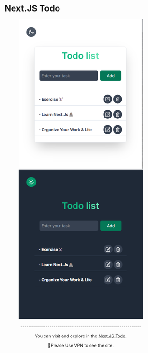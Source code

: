 
# Next.JS Todo

<div  width="100%" display="flex" align="center" justify-content="center" gap="2rem">
  <img src="public/img1.png" width="410"/>
  <img src="public/img2.png" width="410"/>
</div>

<p align="center">--------------------------------------------------------------</p>
  
<p align="center">You can visit and explore in the <a href="https://nextjs-todo-beige.vercel.app/" target="_blank">Next.JS Todo</a>.</p>
<p align="center">📌Please Use VPN to see the site.</p>

